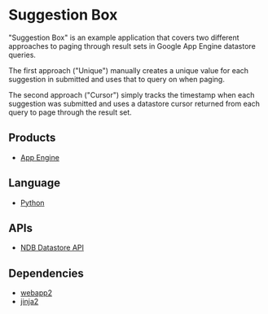 # Suggestion Box

"Suggestion Box" is an example application that covers two different
approaches to paging through result sets in Google App Engine datastore
queries.

The first approach ("Unique") manually creates a unique value for each
suggestion in submitted and uses that to query on when paging.

The second approach ("Cursor") simply tracks the timestamp when each suggestion
was submitted and uses a datastore cursor returned from each query to page
through the result set.

## Products
- [App Engine][1]

## Language
- [Python][2]

## APIs
- [NDB Datastore API][3]

## Dependencies
- [webapp2][4]
- [jinja2][5]


[1]: https://developers.google.com/appengine
[2]: https://python.org
[3]: https://developers.google.com/appengine/docs/python/ndb/
[4]: http://webapp-improved.appspot.com/
[5]: http://jinja.pocoo.org/docs/
